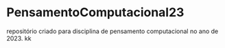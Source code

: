# PensamentoComputacional23
repositório criado para disciplina de pensamento computacional no ano de 2023.
kk
